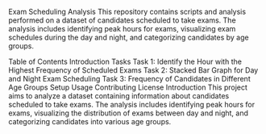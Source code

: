Exam Scheduling Analysis
This repository contains scripts and analysis performed on a dataset of candidates scheduled to take exams. The analysis includes identifying peak hours for exams, visualizing exam schedules during the day and night, and categorizing candidates by age groups.

Table of Contents
Introduction
Tasks
Task 1: Identify the Hour with the Highest Frequency of Scheduled Exams
Task 2: Stacked Bar Graph for Day and Night Exam Scheduling
Task 3: Frequency of Candidates in Different Age Groups
Setup
Usage
Contributing
License
Introduction
This project aims to analyze a dataset containing information about candidates scheduled to take exams. The analysis includes identifying peak hours for exams, visualizing the distribution of exams between day and night, and categorizing candidates into various age groups.
